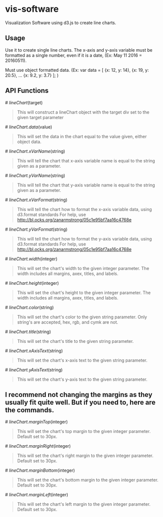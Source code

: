 # vis-software
Visualization Software using d3.js to create line charts.

## Usage
Use it to create single line charts.
The x-axis and y-axis variable must be formatted as a single number, even if it is a date,
(Ex: May 11 2016 = 20160511).

Must use object formatted data.
(Ex:
  var data = [
    {x: 12, y: 14},
    {x: 19, y: 20.5},
    ...
    {x: 9.2, y: 3.7}
  ];
)

## API Functions

\# *lineChart*(target)
> This will construct a lineChart object with the target div set to the given target parameter

\# *lineChart.data*(value)
> This will set the data in the chart equal to the value given, either object data.

\# *lineChart.xVarName*(string)
> This will tell the chart that x-axis variable name is equal to the string given as a parameter.

\# *lineChart.yVarName*(string)
> This will tell the chart that y-axis variable name is equal to the string given as a parameter.

\# *lineChart.xVarFormat*(string)
> This will tell the chart how to format the x-axis variable data, using d3.format standards
For help, use http://bl.ocks.org/zanarmstrong/05c1e95bf7aa16c4768e

\# *lineChart.yVarFormat*(string)
> This will tell the chart how to format the y-axis variable data, using d3.format standards
For help, use http://bl.ocks.org/zanarmstrong/05c1e95bf7aa16c4768e

\# *lineChart.width*(integer)
> This will set the chart's width to the given integer parameter. The width includes all margins, axex, titles, and labels.

\# *lineChart.height*(integer)
> This will set the chart's height to the given integer parameter. The width includes all margins, axex, titles, and labels.

\# *lineChart.color*(string)
> This will set the chart's color to the given string parameter. Only string's are accepted, hex, rgb, and cymk are not.

\# *lineChart.title*(string)
> This will set the chart's title to the given string parameter.

\# *lineChart.xAxisText*(string)
> This will set the chart's x-axis text to the given string parameter.

\# *lineChart.yAxisText*(string)
> This will set the chart's y-axis text to the given string parameter.

## I recommend not changing the margins as they usually fit quite well. But if you need to, here are the commands.

\# *lineChart.marginTop*(integer)
> This will set the chart's top margin to the given integer parameter. Default set to 30px.

\# *lineChart.marginRight*(integer)
> This will set the chart's right margin to the given integer parameter. Default set to 30px.

\# *lineChart.marginBottom*(integer)
> This will set the chart's bottom margin to the given integer parameter. Default set to 30px.

\# *lineChart.marginLeft*(integer)
> This will set the chart's left margin to the given integer parameter. Default set to 30px.
